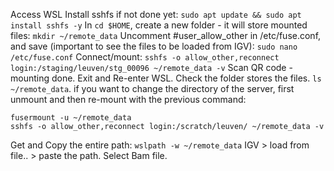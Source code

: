 Access WSL
Install sshfs if not done yet: `sudo apt update && sudo apt install sshfs -y`
In `cd $HOME`, create a new folder - it will store mounted files: `mkdir ~/remote_data`
Uncomment #user_allow_other in /etc/fuse.conf, and save (important to see the files to be loaded from IGV):
`sudo nano /etc/fuse.conf`
Connect/mount:
`sshfs -o allow_other,reconnect login:/staging/leuven/stg_00096 ~/remote_data -v`
Scan QR code - mounting done.
Exit and Re-enter WSL. Check the folder stores the files. `ls ~/remote_data`.
if you want to change the directory of the server, first unmount and then re-mount with the previous command:
```
fusermount -u ~/remote_data
sshfs -o allow_other,reconnect login:/scratch/leuven/ ~/remote_data -v
```
Get and Copy the entire path: `wslpath -w ~/remote_data`
IGV > load from file.. > paste the path.
 Select Bam file.
